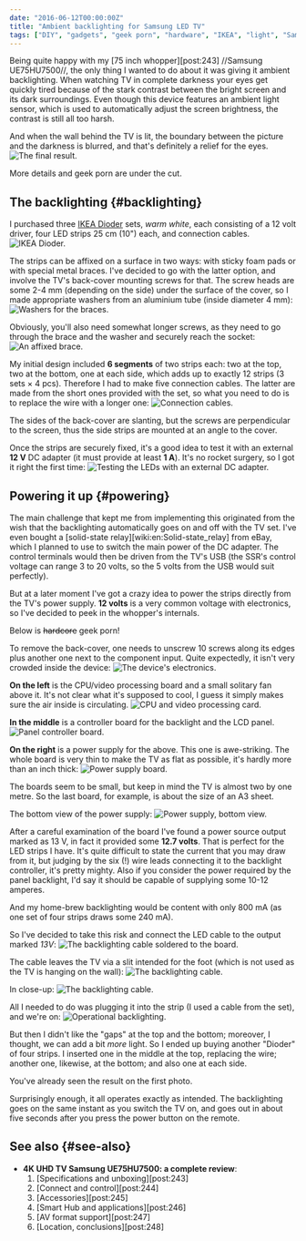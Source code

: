 ```yaml
---
date: "2016-06-12T00:00:00Z"
title: "Ambient backlighting for Samsung LED TV"
tags: ["DIY", "gadgets", "geek porn", "hardware", "IKEA", "light", "Samsung", "TV"]
---
```


Being quite happy with my [75 inch whopper][post:243] //Samsung UE75HU7500//, the only thing I wanted to do about it was giving it ambient backlighting. When watching TV in complete darkness your eyes get quickly tired because of the stark contrast between the bright screen and its dark surroundings. Even though this device features an ambient light sensor, which is used to automatically adjust the screen brightness, the contrast is still all too harsh.

<!--more-->

And when the wall behind the TV is lit, the boundary between the picture and the darkness is blurred, and that's definitely a relief for the eyes.
![](img:1.bp.blogspot.com/-hm2T5wQ66dc/V1g3T1ndPfI/AAAAAAAAmZ8/0mfL1uF2lSwELRekEY7GEOmCXvWL5M5ywCKgB/s1600/20160606_213812.picasaweb.jpg:a "The final result.")

More details and geek porn are under the cut.

## The backlighting {#backlighting}

I purchased three [IKEA Dioder](http://www.ikea.com/us/en/catalog/products/20119418/) sets, *warm white*, each consisting of a 12 volt driver, four LED strips 25 cm (10") each, and connection cables.
![](img:2.bp.blogspot.com/-t-Y6MbOhNX4/V1vfNanLsmI/AAAAAAAAmbA/_MHqWkIShy48f2xsS7Ia7bh2UtRJvCNBQCKgB/s1600/ikea-dioder.jpg:a "IKEA Dioder.")

The strips can be affixed on a surface in two ways: with sticky foam pads or with special metal braces. I've decided to go with the latter option, and involve the TV's back-cover mounting screws for that. The screw heads are some 2-4 mm (depending on the side) under the surface of the cover, so I made appropriate washers from an aluminium tube (inside diameter 4 mm):
![](img:4.bp.blogspot.com/-tPdY3XFy0K0/V1WlYlt8UEI/AAAAAAAAmZA/I_KYNrjYO5seHGfXcptoskC8T0B30SnPQCKgB/s1600/20160527_155446.picasaweb.jpg:a "Washers for the braces.")

Obviously, you'll also need somewhat longer screws, as they need to go through the brace and the washer and securely reach the socket:
![](img:3.bp.blogspot.com/-fjervnH1r9c/V1WlYqrdbyI/AAAAAAAAmZA/9XdgV9T7uNI6khcxdohjhGP8Arh9-A6fwCKgB/s1600/20160527_155534.picasaweb.jpg:a "An affixed brace.")

My initial design included **6 segments** of two strips each: two at the top, two at the bottom, one at each side, which adds up to exactly 12 strips (3 sets × 4 pcs). Therefore I had to make five connection cables. The latter are made from the short ones provided with the set, so what you need to do is to replace the wire with a longer one:
![](img:3.bp.blogspot.com/-VfD37EIco58/V1WlYvxR9MI/AAAAAAAAmZA/a5ls6ygPAqY9dg0knY29b5Yz4dORAszhgCKgB/s1600/20160527_171526.picasaweb.jpg:a "Connection cables.")

The sides of the back-cover are slanting, but the screws are perpendicular to the screen, thus the side strips are mounted at an angle to the cover.

Once the strips are securely fixed, it's a good idea to test it with an external **12 V** DC adapter (it must provide at least **1 A**). It's no rocket surgery, so I got it right the first time:
![](img:3.bp.blogspot.com/-NziOWLFbr_A/V1WlYuEuHaI/AAAAAAAAmZA/8dSyhnQLax4-ISFalidiIlZc-fmcaORtgCKgB/s1600/20160527_171950.picasaweb.jpg:a "Testing the LEDs with an external DC adapter.")

## Powering it up {#powering}

The main challenge that kept me from implementing this originated from the wish that the backlighting automatically goes on and off with the TV set. I've even bought a [solid-state relay][wiki:en:Solid-state_relay] from eBay, which I planned to use to switch the main power of the DC adapter. The control terminals would then be driven from the TV's USB (the SSR's control voltage can range 3 to 20 volts, so the 5 volts from the USB would suit perfectly).

But at a later moment I've got a crazy idea to power the strips directly from the TV's power supply. **12 volts** is a very common voltage with electronics, so I've decided to peek in the whopper's internals.

Below is ~~hardcore~~ geek porn!

To remove the back-cover, one needs to unscrew 10 screws along its edges plus another one next to the component input. Quite expectedly, it isn't very crowded inside the device:
![](img:1.bp.blogspot.com/-KYaivvFAKZg/V1WlYkDMTRI/AAAAAAAAmZA/xEB_yGHxg4k0pytOegCbWDCpA7_IDApCQCKgB/s1600/20160527_122606.picasaweb.jpg:a "The device's electronics.")

**On the left** is the CPU/video processing board and a small solitary fan above it. It's not clear what it's supposed to cool, I guess it simply makes sure the air inside is circulating.
![](img:2.bp.blogspot.com/-DA1ViJiGO70/V1WlYmwjM6I/AAAAAAAAmZA/mtSL-rg-IzwFTls7ydFoLCVz4GV3X3C4QCKgB/s1600/20160527_122654.picasaweb.jpg:a "CPU and video processing card.")

**In the middle** is a controller board for the backlight and the LCD panel.
![](img:1.bp.blogspot.com/-ssCO2yDlBLw/V1WlYtE2oaI/AAAAAAAAmZA/hJxD0yoJG_ApISmDTt1DzjyWU3jRma6sQCKgB/s1600/20160527_122704.picasaweb.jpg:a "Panel controller board.")

**On the right** is a power supply for the above. This one is awe-striking. The whole board is very thin to make the TV as flat as possible, it's hardly more than an inch thick:
![](img:2.bp.blogspot.com/-qWI7ObH5iOo/V1WlYk6R8oI/AAAAAAAAmZA/1Lj5sxG8XVYs7znYxTFH1qH8CUq0reXHACKgB/s1600/20160527_130847.picasaweb.jpg:a "Power supply board.")

The boards seem to be small, but keep in mind the TV is almost two by one metre. So the last board, for example, is about the size of an A3 sheet.

The bottom view of the power supply:
![](img:1.bp.blogspot.com/-DR2Hu_ZQXNY/V1WlYhF3iEI/AAAAAAAAmZA/Lhfy8AQdPfEjFyA-gQAa1tUSwRFEXSk0gCKgB/s1600/20160527_130907.picasaweb.jpg:a "Power supply, bottom view.")

After a careful examination of the board I've found a power source output marked as 13 V, in fact it provided some **12.7 volts**. That is perfect for the LED strips I have. It's quite difficult to state the current that you may draw from it, but judging by the six (!) wire leads connecting it to the backlight controller, it's pretty mighty. Also if you consider the power required by the panel backlight, I'd say it should be capable of supplying some 10-12 amperes.

And my home-brew backlighting would be content with only 800 mA (as one set of four strips draws some 240 mA).

So I've decided to take this risk and connect the LED cable to the output marked *13V*:
![](img:3.bp.blogspot.com/-Tl9Klq37WhM/V1WlYtn1uAI/AAAAAAAAmZA/YbE1DiDhjyI6FY8CoYieJCZ0_Vl3W7EzACKgB/s1600/20160527_131736.picasaweb.jpg:a "The backlighting cable soldered to the board.")

The cable leaves the TV via a slit intended for the foot (which is not used as the TV is hanging on the wall):
![](img:4.bp.blogspot.com/-CLLS6Zf8qRU/V1WlYqbluoI/AAAAAAAAmZA/MUlOKTKZSWoskfE6rtwhjSrO8OfbqjhJQCKgB/s1600/20160527_132351.picasaweb.jpg:a "The backlighting cable.")

In close-up:
![](img:3.bp.blogspot.com/-lTlpGj0aoiA/V1WlYtQOGLI/AAAAAAAAmZA/di4KagjXt7oHL7ARaBahhyVW08nXdkbxQCKgB/s1600/20160527_132358.picasaweb.jpg:a "The backlighting cable.")

All I needed to do was plugging it into the strip (I used a cable from the set), and we're on:
![](img:4.bp.blogspot.com/-jGsY6Vuz15k/V1WlYsk6OdI/AAAAAAAAmZA/YVxj14jgmb0x7gKfa_DCQwGUtIneMK7CwCKgB/s1600/20160527_231028.picasaweb.jpg:a "Operational backlighting.")

But then I didn't like the "gaps" at the top and the bottom; moreover, I thought, we can add a bit *more* light. So I ended up buying another "Dioder" of four strips. I inserted one in the middle at the top, replacing the wire; another one, likewise, at the bottom; and also one at each side.

You've already seen the result on the first photo.

Surprisingly enough, it all operates exactly as intended. The backlighting goes on the same instant as you switch the TV on, and goes out in about five seconds after you press the power button on the remote.

## See also {#see-also}

* **4K UHD TV Samsung UE75HU7500: a complete review**:
    1. [Specifications and unboxing][post:243]
    2. [Connect and control][post:244]
    3. [Accessories][post:245]
    4. [Smart Hub and applications][post:246]
    5. [AV format support][post:247]
    6. [Location, conclusions][post:248]
